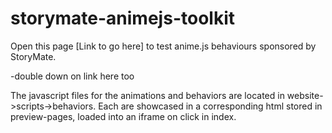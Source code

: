 # storymate-animejs-toolkit

Open this page [Link to go here] to test anime.js behaviours sponsored by StoryMate. 

-double down on link here too


The javascript files for the animations and behaviors are located in website->scripts->behaviors. Each are showcased in a corresponding html stored in preview-pages, loaded into an iframe on click in index.